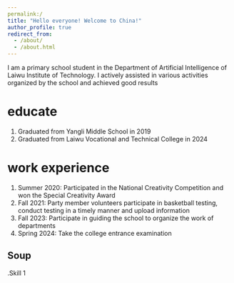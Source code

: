 ```yaml
---
permalink:/
title: "Hello everyone! Welcome to China!"
author_profile: true
redirect_from: 
  - /about/
  - /about.html
---
```


I am a primary school student in the Department of Artificial Intelligence of Laiwu Institute of Technology. I actively assisted in various activities organized by the school and achieved good results

educate
======
1. Graduated from Yangli Middle School in 2019
2. Graduated from Laiwu Vocational and Technical College in 2024

work experience
======
1. Summer 2020: Participated in the National Creativity Competition and won the Special Creativity Award
2. Fall 2021: Party member volunteers participate in basketball testing, conduct testing in a timely manner and upload information
3. Fall 2023: Participate in guiding the school to organize the work of departments
4. Spring 2024: Take the college entrance examination


Soup
------
.Skill 1
